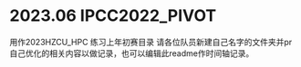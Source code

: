 # 2023.06 IPCC2022_PIVOT

用作2023HZCU_HPC 练习上年初赛目录
请各位队员新建自己名字的文件夹并pr自己优化的相关内容以做记录，也可以编辑此readme作时间轴记录。